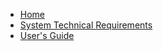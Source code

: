 <!-- _navbar.md -->

* [Home](/)
* [System Technical Requirements](/srs/srs_numbered.md)
* [User's Guide](/users_guide/users_numbered.md)
